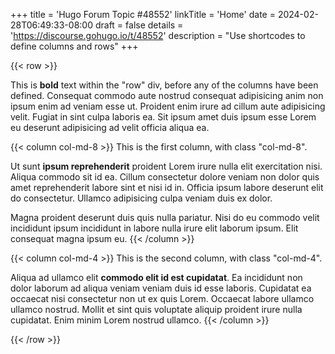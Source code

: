 +++
title = 'Hugo Forum Topic #48552'
linkTitle = 'Home'
date = 2024-02-28T06:49:33-08:00
draft = false
details = 'https://discourse.gohugo.io/t/48552'
description = "Use shortcodes to define columns and rows"
+++

{{< row >}}

This is **bold** text within the "row" div, before any of the columns have been defined. Consequat commodo aute nostrud consequat adipisicing anim non ipsum enim ad veniam esse ut. Proident enim irure ad cillum aute adipisicing velit. Fugiat in sint culpa laboris ea. Sit ipsum amet duis ipsum esse Lorem eu deserunt adipisicing ad velit officia aliqua ea.

  {{< column col-md-8 >}}
  This is the first column, with class "col-md-8".

  Ut sunt **ipsum reprehenderit** proident Lorem irure nulla elit exercitation nisi. Aliqua commodo sit id ea. Cillum consectetur dolore veniam non dolor quis amet reprehenderit labore sint et nisi id in. Officia ipsum labore deserunt elit do consectetur. Ullamco adipisicing culpa veniam duis ex dolor.

  Magna proident deserunt duis quis nulla pariatur. Nisi do eu commodo velit incididunt ipsum incididunt in labore nulla irure elit laborum ipsum. Elit consequat magna ipsum eu.
  {{< /column >}}

  {{< column col-md-4 >}}
  This is the second column, with class "col-md-4".

  Aliqua ad ullamco elit **commodo elit id est cupidatat**. Ea incididunt non dolor laborum ad aliqua veniam veniam duis id esse laboris. Cupidatat ea occaecat nisi consectetur non ut ex quis Lorem. Occaecat labore ullamco ullamco nostrud. Mollit et sint quis voluptate aliquip proident irure nulla cupidatat. Enim minim Lorem nostrud ullamco.
  {{< /column >}}

{{< /row >}}
